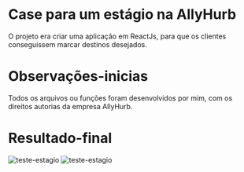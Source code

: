 # Case para um estágio na AllyHurb

O projeto era criar uma aplicação em ReactJs, para que os clientes conseguissem marcar destinos desejados.

# Observações-inicias

Todos os arquivos ou funções foram desenvolvidos por mim, com os direitos autorias da empresa AllyHurb.

# Resultado-final

![teste-estagio](https://user-images.githubusercontent.com/78765220/198754504-d226b03b-8b51-4e05-87da-685fb4e00a02.png)
![teste-estagio](https://user-images.githubusercontent.com/78765220/198754515-4ea6fd53-6993-4362-a201-3b9a4aa19307.png)

